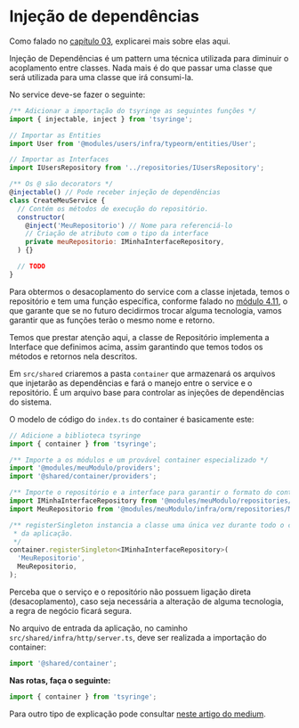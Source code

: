 # Injeção de dependências

Como falado no [capítulo 03](#link), explicarei mais sobre elas aqui.

Injeção de Dependências é um pattern uma técnica utilizada para diminuir o acoplamento entre classes. Nada mais é do que passar uma classe que será utilizada para uma classe que irá consumi-la.

No service deve-se fazer o seguinte:

```js
/** Adicionar a importação do tsyringe as seguintes funções */
import { injectable, inject } from 'tsyringe';

// Importar as Entities
import User from '@modules/users/infra/typeorm/entities/User';

// Importar as Interfaces
import IUsersRepository from '../repositories/IUsersRepository';

/** Os @ são decorators */
@injectable() // Pode receber injeção de dependências
class CreateMeuService {
  // Contém os métodos de execução do repositório.
  constructor(
    @inject('MeuRepositorio') // Nome para referenciá-lo
    // Criação de atributo com o tipo da interface
    private meuRepositorio: IMinhaInterfaceRepository,
  ) {}

  // TODO
}
```

Para obtermos o desacoplamento do service com a classe injetada, temos o repositório e tem uma função específica, conforme falado no [módulo 4.11](link#), o que garante que se no futuro decidirmos trocar alguma tecnologia, vamos garantir que as funções terão o mesmo nome e retorno.

Temos que prestar atenção aqui, a classe de Repositório implementa a Interface que definimos acima, assim garantindo que temos todos os métodos e retornos nela descritos.

Em `src/shared` criaremos a pasta `container` que armazenará os arquivos que injetarão as dependências e fará o manejo entre o service e o repositório. É um arquivo base para controlar as injeções de dependências do sistema.

O modelo de código do `index.ts` do container é basicamente este:

```js
// Adicione a biblioteca tsyringe
import { container } from 'tsyringe';

/** Importe a os módulos e um provável container especializado */
import '@modules/meuModulo/providers';
import '@shared/container/providers';

/** Importe o repositório e a interface para garantir o formato do container */
import IMinhaInterfaceRepository from '@modules/meuModulo/repositories/IMinhaInterfaceRepository';
import MeuRepositorio from '@modules/meuModulo/infra/orm/repositories/MeuRepositorio';

/** registerSingleton instancia a classe uma única vez durante todo o ciclo de vida
 * da aplicação.
 */
container.registerSingleton<IMinhaInterfaceRepository>(
  'MeuRepositorio',
  MeuRepositorio,
);

```

Perceba que o serviço e o repositório não possuem ligação direta (desacoplamento), caso seja necessária a alteração de alguma tecnologia, a regra de negócio ficará segura.

No arquivo de entrada da aplicação, no caminho `src/shared/infra/http/server.ts`, deve ser realizada a importação do container:

```js
import '@shared/container';
```

**Nas rotas, faça o seguinte:**

```js
import { container } from 'tsyringe';


```

Para outro tipo de explicação pode consultar [neste artigo do medium](https://medium.com/@pedro.lg.cs/utilizando-inje%C3%A7%C3%A3o-de-depend%C3%AAncias-no-nodejs-typescript-9ae4aa5dacdf#:~:text=Utilizando%20inje%C3%A7%C3%A3o%20de%20depend%C3%AAncias%20no%20NodeJs%20%F0%9F%92%9C%20TypeScript,-Pedro%20Henrique&text=Quando%20falamos%20em%20%E2%80%9Cinjetar%E2%80%9D%20uma,classe%20que%20ir%C3%A1%20consumi%2Dla.).
